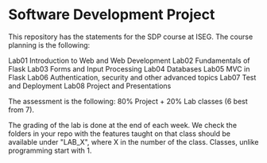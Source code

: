# Software Development Project

This repository has the statements for the SDP course at ISEG. 
The course planning is the following:

Lab01 Introduction to Web and Web Development 
Lab02 Fundamentals of Flask 
Lab03 Forms and Input Processing 
Lab04 Databases
Lab05 MVC in Flask 
Lab06 Authentication, security and other advanced topics 
Lab07 Test and Deployment 
Lab08 Project and Presentations

The assessment is the following: 80% Project + 20% Lab classes (6 best from 7).

The grading of the lab is done at the end of each week. 
We check the folders in your repo with the features taught on that class should be available under "LAB_X", where X in the number of the class. 
Classes, unlike programming start with 1.
